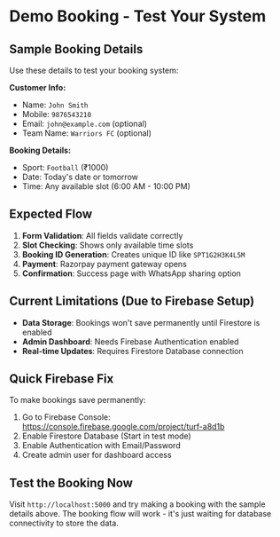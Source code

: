 # Demo Booking - Test Your System

## Sample Booking Details

Use these details to test your booking system:

**Customer Info:**
- Name: `John Smith`
- Mobile: `9876543210`
- Email: `john@example.com` (optional)
- Team Name: `Warriors FC` (optional)

**Booking Details:**
- Sport: `Football` (₹1000)
- Date: Today's date or tomorrow
- Time: Any available slot (6:00 AM - 10:00 PM)

## Expected Flow

1. **Form Validation**: All fields validate correctly
2. **Slot Checking**: Shows only available time slots
3. **Booking ID Generation**: Creates unique ID like `SPT1G2H3K4L5M`
4. **Payment**: Razorpay payment gateway opens
5. **Confirmation**: Success page with WhatsApp sharing option

## Current Limitations (Due to Firebase Setup)

- **Data Storage**: Bookings won't save permanently until Firestore is enabled
- **Admin Dashboard**: Needs Firebase Authentication enabled
- **Real-time Updates**: Requires Firestore Database connection

## Quick Firebase Fix

To make bookings save permanently:

1. Go to Firebase Console: https://console.firebase.google.com/project/turf-a8d1b
2. Enable Firestore Database (Start in test mode)
3. Enable Authentication with Email/Password
4. Create admin user for dashboard access

## Test the Booking Now

Visit `http://localhost:5000` and try making a booking with the sample details above. The booking flow will work - it's just waiting for database connectivity to store the data.